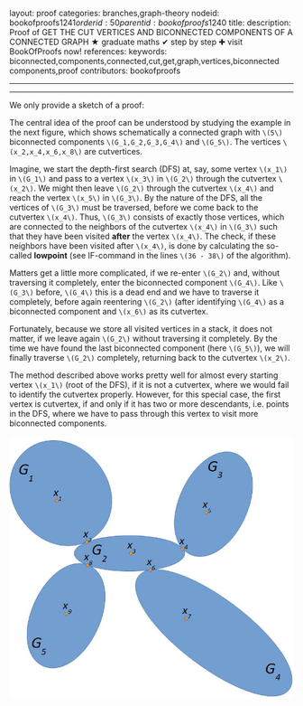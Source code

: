 layout: proof
categories: branches,graph-theory
nodeid: bookofproofs$1241
orderid: 50
parentid: bookofproofs$1240
title: 
description:  Proof of GET THE CUT VERTICES AND BICONNECTED COMPONENTS OF A CONNECTED GRAPH &#9733; graduate maths &#10004; step by step &#10010; visit BookOfProofs now!
references: 
keywords: biconnected,components,connected,cut,get,graph,vertices,biconnected components,proof
contributors: bookofproofs

---


---

We only provide a sketch of a proof:

The central idea of the proof can be understood by studying the example in the next figure, which shows schematically a connected graph with `\(5\)` biconnected components `\(G_1,G_2,G_3,G_4\)` and `\(G_5\)`. The vertices `\(x_2,x_4,x_6,x_8\)` are cutvertices. 

Imagine, we start the depth-first search (DFS) at, say, some vertex `\(x_1\)` in `\(G_1\)` and  pass to a vertex `\(x_3\)` in `\(G_2\)` through the cutvertex `\(x_2\)`. We might then leave `\(G_2\)` through the cutvertex `\(x_4\)` and reach the vertex `\(x_5\)` in `\(G_3\)`. By the nature of the DFS, all the vertices of `\(G_3\)` must be traversed, before we come back to the cutvertex `\(x_4\)`. Thus, `\(G_3\)` consists of exactly those vertices, which are connected to the neighbors of the cutvertex `\(x_4\)` in `\(G_3\)` such that they have been visited __after__ the vertex `\(x_4\)`. The check, if these neighbors have been visited after `\(x_4\)`, is done by calculating the so-called **lowpoint** (see IF-command in the lines `\(36 - 38\)` of the algorithm).

Matters get a little more complicated, if we re-enter `\(G_2\)` and, without traversing it completely, enter the biconnected component `\(G_4\)`. Like `\(G_3\)` before, `\(G_4\)` this is a dead end and we have to traverse it completely, before again reentering `\(G_2\)` (after identifying `\(G_4\)` as a biconnected component and `\(x_6\)` as its cutvertex.

Fortunately, because we store all visited vertices in a stack, it does not matter, if we leave again `\(G_2\)` without traversing it completely. By the time we have found the last biconnected component (here `\(G_5\)`), we will finally traverse `\(G_2\)` completely, returning back to the cutvertex `\(x_2\)`.

The method described above works pretty well for almost every starting vertex `\(x_1\)` (root of the DFS), if it is not a cutvertex, where we would fail to identify the cutvertex properly. However, for this special case, the first vertex is cutvertex, if and only if it has two or more descendants, i.e. points in the DFS, where we have to pass through this vertex to visit more biconnected components. 
 

![bicomponents](https://github.com/bookofproofs/bookofproofs.github.io/blob/main/_sources/_assets/images/examples/bicomponents.jpg?raw=true)

